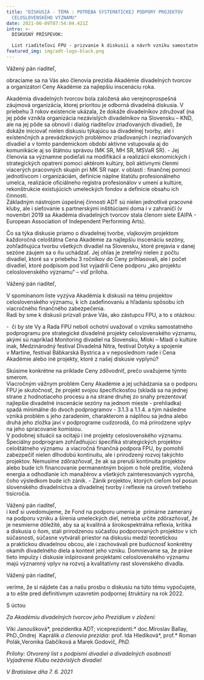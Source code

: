 ```yaml
---
title: "DISKUSIA - TÉMA : POTREBA SYSTEMATICKEJ PODPORY PROJEKTOV
  CELOSLOVENSKÉHO VÝZNAMU"
date: 2021-06-09T07:54:04.421Z
intro: >-
  DISKUSNÝ PRÍSPEVOK:

  List riaditeľovi FPU - prizvanie k diskusii a návrh vzniku samostatného podprogramu na FPU pre dané projekty.
featured_img: img/adt-logo-black.png
---
```

Vážený pán riaditeľ, 

obraciame sa na Vás ako členovia prezídia Akadémie divadelných tvorcov a organizátori Ceny Akadémie za najlepšiu inscenáciu roka.

Akadémia divadelných tvorcov bola založená ako verejnoprospešná záujmová organizácia, ktorej prioritou je odborná divadelná diskusia. V priebehu 3 rokov existencie ukázala, že dokáže divadelníkov združovať (na jej pôde vznikla organizácia nezávislých divadelníkov na Slovensku – KND, ale na jej pôde sa obnovil i dialóg riaditeľov zriaďovaných divadiel), že dokáže iniciovať nielen diskusiu týkajúcu sa divadelnej tvorby, ale i existenčných a prevádzkových problémov zriaďovaných i nezriaďovaných divadiel a v tomto pandemickom období aktívne vstupovala aj do komunikácie aj so štátnou správou (MK SR, MH SR, MSVaR SR). - Jej členovia sa významne podieľali na modifikácií a realizácii ekonomických i strategických opatrení pomoci aktérom kultúry, boli aktívnymi členmi viacerých pracovných skupín pri MK SR napr. v oblasti : finančnej pomoci jednotlivcom i organizáciám, definície náplne štatútu profesionálneho umelca, realizácie oficiálneho registra profesionálov v umení a kultúre, rekonštrukcie existujúcich umeleckých fondov a definície obsahu ich činnosti.\
Základným nástrojom úspešnej činnosti ADT sú nielen jednotlivé pracovné kluby, ale i sieťovanie s partnerskými inštitúciami doma i v zahraničí (v novembri 2019 sa Akadémia divadelných tvorcov stala členom siete EAIPA - European Association of Independent Performing Arts).

Čo sa týka diskusie priamo o divadelnej tvorbe, vlajkovým projektom každoročná celoštátna Cena Akadémie za najlepšiu inscenáciu sezóny, zohľadňujúca tvorbu všetkých divadiel na Slovensku, ktoré prejavia v danej sezóne záujem sa o ňu uchádzať. Jej ohlas je zreteľný nielen z počtu divadiel, ktoré sa v priebehu 3 ročníkov do Ceny prihlasovali, ale i počet divadiel, ktoré podpisom pod list vyjadrili Cene podporu „ako projektu celoslovenského významu“ – viď príloha.

Vážený pán riaditeľ,

V spomínanom liste vyzýva Akadémia k diskusii na tému projektov celoslovenského významu, k ich zadefinovaniu a hľadaniu spôsobu ich viacročného finančného zabezpečenia.\
Radi by sme k diskusii prizvali práve Vás, ako zástupcu FPU, a to s otázkou:

\-  či by ste Vy a Rada FPU neboli ochotní uvažovať o vzniku samostatného podprogramu pre strategické divadelné projekty celoslovenského významu, akými sú napríklad Monitoring divadiel na Slovensku, Mloki – Mladí o kultúre inak, Medzinárodný festival Divadelná Nitra, festival Dotyky a spojenie v Martine, festival Bábkarská Bystrica a v neposlednom rade i Cena Akadémie alebo iné projekty, ktoré z našej diskusie vyplynú?

Skúsime konkrétne na príklade Ceny zdôvodniť, prečo uvažujeme týmto smerom.\
Viacročným vážnym problém Ceny Akadémie a jej uchádzania sa o podporu FPU je skutočnosť, že projekt svojou špecifickosťou (skladá sa na jednej strane z hodnotiaceho procesu a na strane druhej zo snahy prezentovať najlepšie divadelné inscenácie sezóny na jednom mieste - prehliadka) spadá minimálne do dvoch podprogramov - 3.1.3 a 1.1.4. a tým následne vzniká problém s jeho zaradením, charakterom a náplňou sa jedna alebo druhá jeho zložka javí v podprograme cudzorodá, čo má prirodzene vplyv na jeho spracovanie komisiou.  \
V podobnej situácii sa ocitajú i iné projekty celoslovenského významu.\
Špeciálny podprogram zohľadňujúci špecifiká strategických projektov celoštátneho významu  a viacročná finančná podpora FPU, by pomohli zabezpečiť nielen dlhodobú kontinuitu, ale i prirodzený rozvoj takýchto projektov. Nemusíme zdôrazňovať, že ak sa preruší kontinuita projektov alebo bude ich financovanie permanentným bojom o holé prežitie, vložená energia a odhodlanie ich manažérov a všetkých zainteresovaných vyprchá, čoho výsledkom bude ich zánik. - Zánik projektov, ktorých cieľom bol posun slovenského divadelníctva a divadelnej tvorby i reflexie na úroveň tretieho tisícročia.

Vážený pán riaditeľ,\
i keď si uvedomujeme, že Fond na podporu umenia je  primárne zameraný na podporu vzniku a šírenia umeleckých diel, netreba určite zdôrazňovať, že je nesmierne dôležité, aby sa aj kvalitná a širokospektrálna reflexia, kritika a diskusia o ňom, stali prirodzenou súčasťou podporovaných projektov v ich súčasnosti, súčasne vytvárali priestor na diskusiu medzi teoretickou a praktickou divadelnou obcou, ale i zachovávali pre budúcnosť konkrétny okamih divadelného diela a kontext jeho vzniku. Domnievame sa, že práve tieto impulzy i diskusie inšpirované projektami celoslovenského významu majú významný vplyv na rozvoj a kvalitatívny rast slovenského divadla.

Vážený pán riaditeľ,

veríme, že si nájdete čas a našu prosbu o diskusiu na túto tému vypočujete, a to ešte pred definitívnym uzavretím podpornej štruktúry na rok 2022.

S úctou

*Za Akadémiu divadelných tvorcov jeho Prezídium v zložení:*

Viki Janoušková*, prezidentka ADT; viceprezidenti:* doc.Miroslav Ballay, PhD.,Ondrej  Kaprálik *a členovia prezídia:* prof. Ida Hledíková*, prof.* Roman Polák,Veronika Gabčíková a Marek Godovič, *PhD.*

*Prílohy: Otvorený list s podpismi divadiel a divadelných osobností*\
             *Vyjadrenie Klubu nezávislých divadiel* 

*V Bratislave dňa 7. 6. 2021*